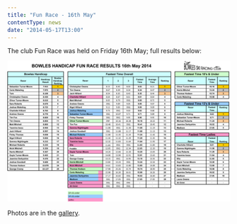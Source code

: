 ```yaml
---
title: "Fun Race - 16th May"
contentType: news
date: "2014-05-17T13:00"
---
```


The club Fun Race was held on Friday 16th May; full results below:

![handicap-results](Bowles_Handicap_2014_Spring_Results.jpg)

Photos are in the [gallery](/gallery/2014/140516_handicap).
